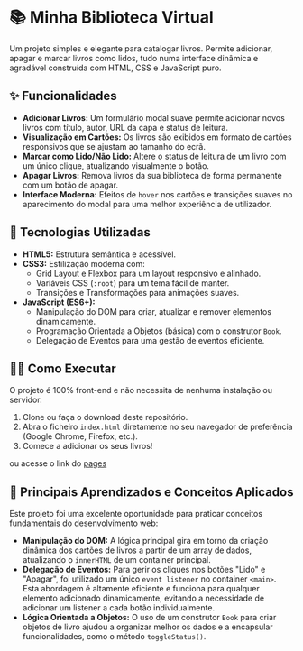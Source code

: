 # 📚 Minha Biblioteca Virtual

Um projeto simples e elegante para catalogar livros. Permite adicionar, apagar e marcar livros como lidos, tudo numa interface dinâmica e agradável construída com HTML, CSS e JavaScript puro.


## ✨ Funcionalidades

* **Adicionar Livros:** Um formulário modal suave permite adicionar novos livros com título, autor, URL da capa e status de leitura.
* **Visualização em Cartões:** Os livros são exibidos em formato de cartões responsivos que se ajustam ao tamanho do ecrã.
* **Marcar como Lido/Não Lido:** Altere o status de leitura de um livro com um único clique, atualizando visualmente o botão.
* **Apagar Livros:** Remova livros da sua biblioteca de forma permanente com um botão de apagar.
* **Interface Moderna:** Efeitos de `hover` nos cartões e transições suaves no aparecimento do modal para uma melhor experiência de utilizador.

## 🚀 Tecnologias Utilizadas

* **HTML5:** Estrutura semântica e acessível.
* **CSS3:** Estilização moderna com:
    * Grid Layout e Flexbox para um layout responsivo e alinhado.
    * Variáveis CSS (`:root`) para um tema fácil de manter.
    * Transições e Transformações para animações suaves.
* **JavaScript (ES6+):**
    * Manipulação do DOM para criar, atualizar e remover elementos dinamicamente.
    * Programação Orientada a Objetos (básica) com o construtor `Book`.
    * Delegação de Eventos para uma gestão de eventos eficiente.

## 🏃‍♂️ Como Executar

O projeto é 100% front-end e não necessita de nenhuma instalação ou servidor.

1.  Clone ou faça o download deste repositório.
2.  Abra o ficheiro `index.html` diretamente no seu navegador de preferência (Google Chrome, Firefox, etc.).
3.  Comece a adicionar os seus livros!

ou acesse o link do [pages](https://moruan06.github.io/Livraria/)

## 🧠 Principais Aprendizados e Conceitos Aplicados

Este projeto foi uma excelente oportunidade para praticar conceitos fundamentais do desenvolvimento web:

* **Manipulação do DOM:** A lógica principal gira em torno da criação dinâmica dos cartões de livros a partir de um array de dados, atualizando o `innerHTML` de um container principal.
* **Delegação de Eventos:** Para gerir os cliques nos botões "Lido" e "Apagar", foi utilizado um único `event listener` no container `<main>`. Esta abordagem é altamente eficiente e funciona para qualquer elemento adicionado dinamicamente, evitando a necessidade de adicionar um listener a cada botão individualmente.
* **Lógica Orientada a Objetos:** O uso de um construtor `Book` para criar objetos de livro ajudou a organizar melhor os dados e a encapsular funcionalidades, como o método `toggleStatus()`.

